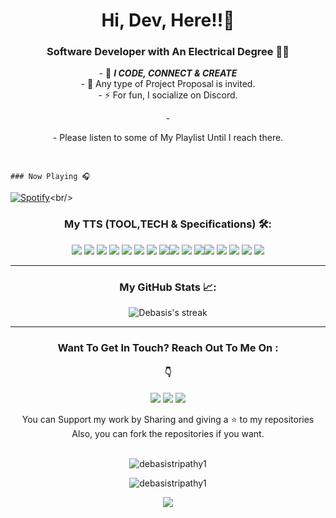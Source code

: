 <h1 align="center">Hi, Dev, Here!!👋</h1>
<h3 align="center"> Software Developer with An Electrical Degree 👨‍💻 </h3>
<p align="center">
-   🌱 <b><I>I CODE, CONNECT & CREATE</I></b> <br/>
-   🤝 Any type of Project Proposal is invited. <br/>
-   ⚡ For fun, I socialize on Discord. <br/>
</p>
<p align="center">
-   <div> <p align="center">
- Please listen to some of My Playlist Until I reach there.</div> <br/>
 
    ### Now Playing 🎧
 
 [![Spotify](https://github-readme-remake.vercel.app/api/spotify)](https://open.spotify.com/user/31yupsz77rcgljagf4kqpcjqzznu?)<br/>
</p>

<h3 align="center">My TTS (TOOL,TECH & Specifications) 🛠️:</h3>
<p align="center"> <img src = "https://img.shields.io/badge/-HTML5-E34F26?style=flat&logo=html5&logoColor=white"> <img src = "https://img.shields.io/badge/-CSS3-1572B6?style=flat&logo=css3&logoColor=white"> <img src="https://img.shields.io/badge/-Matlab-eed718?style=flat&logo=Matlab&logoColor=ffffff"> <img src="https://img.shields.io/badge/-Python-000000?style=flat&logo=Python&logoColor=00c8ff"> <img src="https://img.shields.io/badge/-Java-764abc?style=flat&logo=Java&logoColor=white"> <img src="https://img.shields.io/badge/Pytorch-000000?style=flat&logo=Pytorch&logoColor=white"> <img src="https://img.shields.io/badge/Autodesk-007ACC?style=flat&logo=Autodesk&logoColor=white"> <img src="https://img.shields.io/badge/-PLC-563D7C?style=flat&logo=PLC&logoColor=white"><img src="https://img.shields.io/badge/SCADA-DB7093?style=flat&logo=SCADA&logoColor=white"> <img src="https://img.shields.io/badge/Tailwind_CSS-38B2AC?style=flat&logo=tailwind-css&logoColor=white"> <img src="https://img.shields.io/badge/-Tensorflow-4DB33D?style=flat&logo=Tensorflow&logoColor=FFFFFF"><img src="http://img.shields.io/badge/-Git-F1502F?style=flat&logo=git&logoColor=FFFFFF"> <img src="http://img.shields.io/badge/-Github-000000?style=flat&logo=github&logoColor=FFFFFF"> <img src="https://img.shields.io/badge/Netlify-00C7B7?style=flat&logo=netlify&logoColor=white"> <img src="https://img.shields.io/badge/React-Query-232F3E?style=flat&logo=React-Query&logoColor=white"> <img src="http://img.shields.io/badge/-VS%20Code-007ACC?style=flat&logo=visual%20studio%20code&logoColor=white"> </p>

---



<h3 align="center"> My GitHub Stats 📈:</h3>
<p align="center">
  


   <img alt="Debasis's streak" src="https://github-readme-streak-stats.herokuapp.com/?user=debasistripathy1&theme=react&hide_border=true&bg_color=##FF9E0F" />
    


</p>


---
 


  <h3 align="center">Want To Get In Touch? Reach Out To Me On :</h3>
  <h4 align="center"> 👇 </h4>
  
  <p align="center">
    <a href="mailto:debasistripathy04@gmail.com"><img src="https://img.shields.io/badge/-GMAIL-D14836?style=for-the-badge&logo=gmail&logoColor=white"></a> 
    <a href="https://in.linkedin.com/in/debasis-tripathy"><img src="https://img.shields.io/badge/-LINKEDIN-0077B5?style=for-the-badge&logo=linkedin&logoColor=red"></a>
    <a href="https://twitter.com/Dev_Tripathy_"><img src="https://img.shields.io/badge/-Twitter-1DA1F2?style=for-the-badge&logo=Twitter&logoColor=white"></a>
  
</p>
<p align="center">
  You can Support my work by Sharing and giving a ⭐ to my repositories
  <br />
  Also, you can fork the repositories if you want.
  <br/>
  <br/>
</p>
<p align="center"> <img src="https://komarev.com/ghpvc/?username=debasistripathy1&label=Profile%20views&color=0e75b6&style=flat" alt="debasistripathy1" /> </p>

<p align="center"> <img src="https://github-readme-stats.vercel.app/api?username=debasistripathy1&show_icons=true&theme=gotham" alt="debasistripathy1" />
 <p align="center">
  <img src="https://visitor-badge.laobi.icu/badge?page_id=debasistripathy1"/>
 </p>
